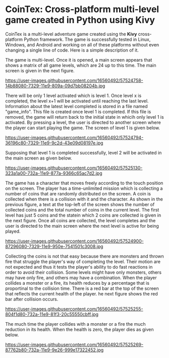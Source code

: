 # CoinTex: Cross-platform multi-level game created in Python using Kivy
CoinTex is a multi-level adventure game created using the **Kivy** cross-platform Python framework. The game is successfully tested in Linux, Windows, and Android and working on all of these platforms without even changing a single line of code. Here is a simple description of it.

The game is multi-level. Once it is opened, a main screen appears that shows a matrix of all game levels, which are 24 up to this time. The main screen is given in the next figure. 

https://user-images.githubusercontent.com/16560492/57524758-14b88080-7329-11e9-809a-09d7bb08204b.jpg

There will be only 1 level activated which is level 1. Once level x is completed, the level x+1 will be activated until reaching the last level. Information about the latest level completed is stored in a file named "game_info". This file is created once level 1 is completed. If this file is removed, the game will return back to the initial state in whicih only level 1 is activated. By pressing a level, the user is directed to another screen where the player can start playing the game. The screen of level 1 is
given below.

https://user-images.githubusercontent.com/16560492/57524794-36196c80-7329-11e9-9c2d-43e09d08197e.jpg

Supposing that level 1 is completed successfully, level 2 will be activated in the main screen as given below.

https://user-images.githubusercontent.com/16560492/57525130-323a1a00-732a-11e9-877a-9366c65ac7d2.jpg

The game has a character that moves freely according to the touch position on the screen. The player has a time-unlimited mission which is collecting a number of coins that are randomly distributed on the screen. A coin is collected when there is a collision with it and the character. As shown in the previous figure, a text at the top-left of the screen shows the number of collected coins and the total number of coins in the current level. The first level has just 5 coins and the statein which 2 coins are collected is given in the next figure. Once all coins are collected, the level completes and the user is directed to the main screen where the next level is active for being played.

https://user-images.githubusercontent.com/16560492/57524900-87296080-7329-11e9-950e-7541501c3008.jpg

Collecting the coins is not that easy because there are monsters and thrown fire that struggle the player's way of completing the level. Their motion are not expected and thus it tests the player's ability to do fast reactions in order to avoid their collision. Some levels might have only monsters, others may have only fire, and others may have a combination. When the player collides a monster or a fire, its health reduces by a percentage that is proportinal to the collision time. There is a red bar at the top of the screen that reflects the current health of the player. he next figure shows the red bar after collision occurs.

https://user-images.githubusercontent.com/16560492/57525255-804f1d80-732a-11e9-81f3-20c55550cbff.jpg

The much time the player collides with a monster or a fire the much reduction in its health. When the health is zero, the player dies as given below. 

https://user-images.githubusercontent.com/16560492/57525269-87762b80-732a-11e9-9e26-999e17322452.jpg
